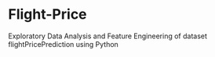 # Flight-Price
Exploratory Data Analysis and Feature Engineering of dataset flightPricePrediction using Python
